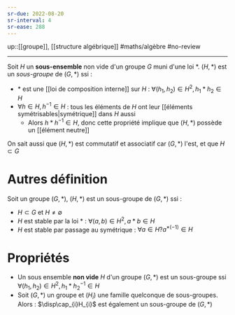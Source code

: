 ```yaml
---
sr-due: 2022-08-20
sr-interval: 4
sr-ease: 288
---
```


up::[[groupe]], [[structure algébrique]]
#maths/algèbre #no-review 

----
Soit $H$ un **sous-ensemble** non vide d'un groupe $G$ muni d'une loi $*$.
$(H, *)$ est un _sous-groupe_ de $(G, *)$ ssi :
 - $*$ est une [[loi de composition interne]] sur $H$ : $\forall (h_1,h_2)\in H^2, h_1*h_2\in H$
 - $\forall h\in H, h^{-1}\in H$ : tous les éléments de $H$ ont leur [[éléments symétrisables|symétrique]] dans $H$ aussi
     - Alors $h*h^{-1}\in H$, donc cette propriété implique que $(H,*)$ possède un [[élément neutre]]

On sait aussi que $(H,*)$ est commutatif et associatif car $(G,*)$ l'est, et que $H\subset G$

# Autres définition
Soit un groupe $(G, *)$,
$(H, *)$ est un sous-groupe de $(G, *)$ ssi :
 - $H\subset G$ et $H\neq\emptyset$
 - $H$ est stable par la loi $*$ : $\forall (a,b)\in H^2, a*b\in H$
 - $H$ est stable par passage au symétrique : $\forall a\in H? a^{*(-1)}\in H$ 

# Propriétés
 - Un sous ensemble **non vide** $H$ d'un groupe $(G, *)$ est un sous-groupe ssi $\forall(h_1,h_2)\in H^2, h_1*h_2^{-1}\in H$
 - Soit $(G, *)$ un groupe et $(H_i)$ une famille quelconque de sous-groupes. Alors : $\disp\cap_{i}H_{i}$ est également un sous-groupe de $(G, *)$

 
